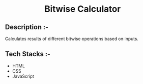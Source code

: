 # <p align="center">Bitwise Calculator</p>

## Description :-

Calculates results of different bitwise operations based on inputs.

## Tech Stacks :-

- HTML
- CSS
- JavaScript


